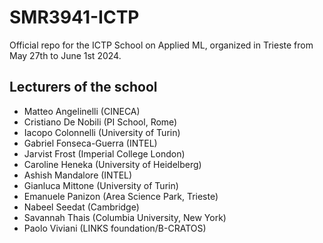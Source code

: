 # SMR3941-ICTP
Official repo for the ICTP School on Applied ML, organized in Trieste from May 27th to June 1st 2024.

## Lecturers of the school

 -  Matteo Angelinelli (CINECA)
 -  Cristiano De Nobili (PI School, Rome)
 -  Iacopo Colonnelli (University of Turin)
 -  Gabriel Fonseca-Guerra (INTEL)
 -  Jarvist Frost (Imperial College London)
 -  Caroline Heneka (University of Heidelberg)
 -  Ashish Mandalore (INTEL) 
 -  Gianluca Mittone (University of Turin)
 -  Emanuele Panizon (Area Science Park, Trieste)
 -  Nabeel Seedat (Cambridge)
 -  ​Savannah Thais (Columbia University, New York)
 -  Paolo Viviani (LINKS foundation/B-CRATOS)




